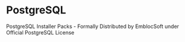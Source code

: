 # PostgreSQL
PostgreSQL Installer Packs - Formally Distributed by EmblocSoft under Official PostgreSQL License
